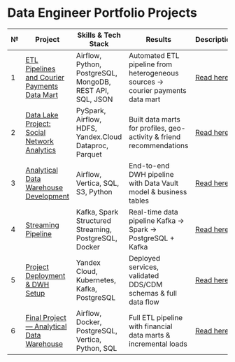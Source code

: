 # Data Engineer Portfolio Projects

| № | Project | Skills & Tech Stack | Results | Description |
|---|---------|----------------------|---------| -------------|
| 1 | [ETL Pipelines and Courier Payments Data Mart](https://github.com/TanyaDemi/Portfolio-Academic-Project/tree/master/ETL%20Pipelines%20and%20Courier%20Payments%20Data%20Mart) | Airflow, Python, PostgreSQL, MongoDB, REST API, SQL, JSON | Automated ETL pipeline from heterogeneous sources → courier payments data mart | [Read here...](https://github.com/TanyaDemi/Portfolio-Academic-Project/blob/master/README_ETL%20Pipelines%20and%20Courier%20Payments%20Data%20Mart.md) |
| 2 | [Data Lake Project: Social Network Analytics](https://github.com/TanyaDemi/Portfolio-Academic-Project/tree/master/Data%20Lake%20Project%20Social%20Network%20Analytics) | PySpark, Airflow, HDFS, Yandex.Cloud Dataproc, Parquet | Built data marts for profiles, geo-activity & friend recommendations| [Read here...](https://github.com/TanyaDemi/Portfolio-Academic-Project/blob/master/README_Data%20Lake%20Project%20Social%20Network%20Analytics.md) | 
| 3 | [Analytical Data Warehouse Development](https://github.com/TanyaDemi/Portfolio-Academic-Project/tree/master/Analytical%20Data%20Warehouse%20Development) | Airflow, Vertica, SQL, S3, Python | End-to-end DWH pipeline with Data Vault model & business tables | [Read here...](https://github.com/TanyaDemi/Portfolio-Academic-Project/blob/master/README_Analytical%20Data%20Warehouse%20Development.md) |
| 4 | [Streaming Pipeline](https://github.com/TanyaDemi/Portfolio-Academic-Project/tree/master/Streaming%20pipeline) | Kafka, Spark Structured Streaming, PostgreSQL, Docker | Real-time data pipeline Kafka → Spark → PostgreSQL + Kafka | [Read here...](https://github.com/TanyaDemi/Portfolio-Academic-Project/blob/master/README_Streaming%20pipeline.md) |
| 5 | [Project Deployment & DWH Setup](https://github.com/TanyaDemi/Portfolio-Academic-Project/tree/master/Project%20Deployment%20and%20Data%20Warehouse%20Setup) | Yandex Cloud, Kubernetes, Kafka, PostgreSQL | Deployed services, validated DDS/CDM schemas & full data flow | [Read here...](https://github.com/TanyaDemi/Portfolio-Academic-Project/blob/master/README_Project%20Deployment%20and%20Data%20Warehouse%20Setup.md) | 
| 6 | [Final Project — Analytical Data Warehouse](https://github.com/TanyaDemi/Portfolio-Academic-Project/tree/master/Final%20Project%20%E2%80%94%20Analytical%20Data%20Warehouse) | Airflow, Docker, PostgreSQL, Vertica, Python, SQL | Full ETL pipeline with financial data marts & incremental loads | [Read here...](https://github.com/TanyaDemi/Portfolio-Academic-Project/blob/master/README_Final%20Project%20%E2%80%94%20Analytical%20Data%20Warehouse.md) |

